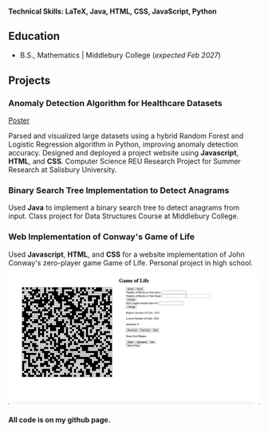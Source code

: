 #### Technical Skills: LaTeX, Java, HTML, CSS, JavaScript, Python

## Education 			        		
- B.S., Mathematics | Middlebury College (_expected Feb 2027_)

## Projects
### Anomaly Detection Algorithm for Healthcare Datasets
[Poster](https://faculty.salisbury.edu/~ealu/reu/Projects_File/2024/AnomalyDetection.pdf)

Parsed and visualized large datasets using a hybrid Random Forest and Logistic Regression algorithm in Python, improving anomaly detection accuracy. Designed and deployed a project website using **Javascript**, **HTML**, and **CSS**. Computer Science REU Research Project for Summer Research at Salisbury University.

### Binary Search Tree Implementation to Detect Anagrams

Used **Java** to implement a binary search tree to detect anagrams from input. Class project for Data Structures Course at Middlebury College.

### Web Implementation of Conway's Game of Life

Used **Javascript**, **HTML**, and **CSS** for a website implementation of John Conway's zero-player game Game of Life. Personal project in high school.

![Game of Life](/assets/game-of-life.png)

#### All code is on my github page.

